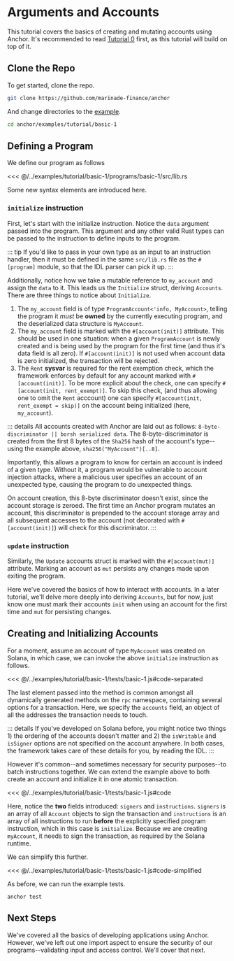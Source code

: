 # Arguments and Accounts

This tutorial covers the basics of creating and mutating accounts using Anchor.
It's recommended to read [Tutorial 0](./tutorial-0.md) first, as this tutorial will
build on top of it.

## Clone the Repo

To get started, clone the repo.

```bash
git clone https://github.com/marinade-finance/anchor
```

And change directories to the [example](https://github.com/marinade-finance/anchor/tree/master/examples/tutorial/basic-1).

```bash
cd anchor/examples/tutorial/basic-1
```

## Defining a Program

We define our program as follows

<<< @/../examples/tutorial/basic-1/programs/basic-1/src/lib.rs

Some new syntax elements are introduced here.

### `initialize` instruction

First, let's start with the initialize instruction. Notice the `data` argument passed into the program. This argument and any other valid
Rust types can be passed to the instruction to define inputs to the program.

::: tip
If you'd like to pass in your own type as an input to an instruction handler, then it must be
defined in the same `src/lib.rs` file as the `#[program]` module, so that the IDL parser can
pick it up.
:::

Additionally,
notice how we take a mutable reference to `my_account` and assign the `data` to it. This leads us
the `Initialize` struct, deriving `Accounts`. There are three things to notice about `Initialize`.

1. The `my_account` field is of type `ProgramAccount<'info, MyAccount>`, telling the program it *must*
be **owned** by the currently executing program, and the deserialized data structure is `MyAccount`.
2. The `my_account` field is marked with the `#[account(init)]` attribute. This should be used
in one situation: when a given `ProgramAccount` is newly created and is being used by the program
for the first time (and thus it's data field is all zero). If `#[account(init)]` is not used
when account data is zero initialized, the transaction will be rejected.
3. The `Rent` **sysvar** is required for the rent exemption check, which the framework enforces
by default for any account marked with `#[account(init)]`. To be more explicit about the check,
one can specify `#[account(init, rent_exempt)]`. To skip this check, (and thus
allowing one to omit the `Rent` acccount) one can specify
`#[account(init, rent_exempt = skip)]` on the account being initialized (here, `my_account`).

::: details
All accounts created with Anchor are laid out as follows: `8-byte-discriminator || borsh
serialized data`. The 8-byte-discriminator is created from the first 8 bytes of the
`Sha256` hash of the account's type--using the example above, `sha256("MyAccount")[..8]`.

Importantly, this allows a program to know for certain an account is indeed of a given type.
Without it, a program would be vulnerable to account injection attacks, where a malicious user
specifies an account of an unexpected type, causing the program to do unexpected things.

On account creation, this 8-byte discriminator doesn't exist, since the account storage is
zeroed. The first time an Anchor program mutates an account, this discriminator is prepended
to the account storage array and all subsequent accesses to the account (not decorated with
`#[account(init)]`) will check for this discriminator.
:::

### `update` instruction

Similarly, the `Update` accounts struct is marked  with the `#[account(mut)]` attribute.
Marking an account as `mut` persists any changes made upon exiting the program.

Here we've covered the basics of how to interact with accounts. In a later tutorial,
we'll delve more deeply into deriving `Accounts`, but for now, just know
one must mark their accounts `init` when using an account for the first time and `mut`
for persisting changes.

## Creating and Initializing Accounts

For a moment, assume an account of type `MyAccount` was created on Solana, in which case,
we can invoke the above `initialize` instruction as follows.

<<< @/../examples/tutorial/basic-1/tests/basic-1.js#code-separated

The last element passed into the method is common amongst all dynamically generated
methods on the `rpc` namespace, containing several options for a transaction. Here,
we specify the `accounts` field, an object of all the addresses the transaction
needs to touch.

::: details
If you've developed on Solana before, you might notice two things 1) the ordering of the accounts doesn't
matter and 2) the `isWritable` and `isSigner`
options are not specified on the account anywhere. In both cases, the framework takes care
of these details for you, by reading the IDL.
:::

However it's common--and sometimes necessary for security purposes--to batch
instructions together. We can extend the example above to both create an account
and initialize it in one atomic transaction.

<<< @/../examples/tutorial/basic-1/tests/basic-1.js#code

Here, notice the **two** fields introduced: `signers` and `instructions`. `signers`
is an array of all `Account` objects to sign the transaction and `instructions` is an
array of all instructions to run **before** the explicitly specified program instruction,
which in this case is `initialize`. Because we are creating `myAccount`, it needs to
sign the transaction, as required by the Solana runtime.

We can simplify this further.

<<< @/../examples/tutorial/basic-1/tests/basic-1.js#code-simplified

As before, we can run the example tests.

```
anchor test
```

## Next Steps

We've covered all the basics of developing applications using Anchor. However, we've
left out one import aspect to ensure the security of our programs--validating input
and access control. We'll cover that next.
